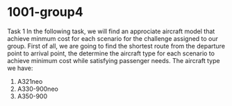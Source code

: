# 1001-group4
Task 1
In the following task, we will find an approciate aircraft model that achieve minmum cost for each scenario for the challenge assigned to our group.
First of all, we are going to find the shortest route from the departure point to arrival point, the determine the aircraft type for each scenario to achieve minimum cost while satisfying passenger needs.
The aircraft type we have:
1. A321neo
2. A330-900neo
3. A350-900
